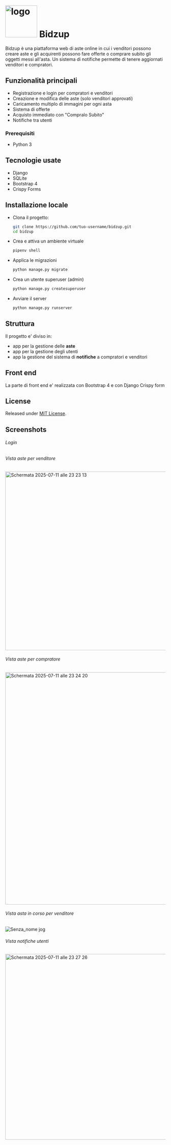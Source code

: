 # <img width="100" height="auto" alt="logo" src="https://github.com/user-attachments/assets/fef863d8-31f8-4630-bf23-e22a759085e5" /> Bidzup 

Bidzup è una piattaforma web di aste online in cui i venditori possono creare aste e gli acquirenti possono fare offerte o comprare subito gli oggetti messi all'asta. 
Un sistema di notifiche permette di tenere aggiornati venditori e compratori.

## Funzionalità principali

- Registrazione e login per compratori e venditori
- Creazione e modifica delle aste (solo venditori approvati)
- Caricamento multiplo di immagini per ogni asta
- Sistema di offerte
- Acquisto immediato con "Compralo Subito"
- Notifiche tra utenti

### Prerequisiti

- Python 3

## Tecnologie usate

- Django
- SQLite 
- Bootstrap 4
- Crispy Forms

## Installazione locale

- Clona il progetto:   
   ```bash
   git clone https://github.com/tuo-username/bidzup.git
   cd bidzup

- Crea e attiva un ambiente virtuale
    ```bash
    pipenv shell 

- Applica le migrazioni
    ```bash
    python manage.py migrate    

- Crea un utente superuser (admin)
    ```bash
    python manage.py createsuperuser

- Avviare il server
    ```bash
    python manage.py runserver
    
## Struttura

Il progetto e' diviso in:
- app per la gestione delle **aste**
- app per la gestione degli utenti
- app la gestione del sistema di **notifiche** a compratori e venditori

## Front end
La parte di front end e' realizzata con Bootstrap 4 e con Django Crispy form  

## License
Released under [MIT License](LICENSE.txt).
## Screenshots
###### Login


###### Vista aste per venditore
<img width="1162" height="560" alt="Schermata 2025-07-11 alle 23 23 13" src="https://github.com/user-attachments/assets/f52259ad-543f-43b4-b7dd-28bac54db7dd" />

###### Vista aste per compratore
<img width="1118" height="728" alt="Schermata 2025-07-11 alle 23 24 20" src="https://github.com/user-attachments/assets/06f39ea1-ba4a-4b68-86af-78e36c5e1354" />

###### Vista asta in corso per venditore

![Senza_nome jog](https://github.com/user-attachments/assets/c5132315-f134-49a6-a8b7-0ecb2cfebb26)

###### Vista notifiche utenti
<img width="1150" height="582" alt="Schermata 2025-07-11 alle 23 27 26" src="https://github.com/user-attachments/assets/944a6109-edcd-4a45-9126-30671eacb6ec" />
